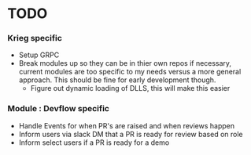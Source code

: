 # TODO 
### Krieg specific
- Setup GRPC
- Break modules up so they can be in thier own repos if necessary, current modules are too specific to my needs versus a more general approach. This should be fine for early development though.
  - Figure out dynamic loading of DLLS, this will make this easier

### Module : Devflow specific
- Handle Events for when PR's are raised and when reviews happen
- Inform users via slack DM that a PR is ready for review based on role
- Inform select users if a PR is ready for a demo
